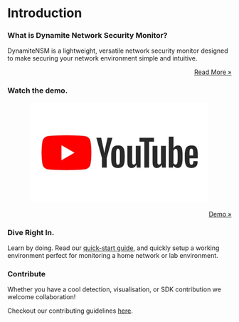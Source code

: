 # Introduction

### What is Dynamite Network Security Monitor?

DynamiteNSM is a lightweight, versatile network security monitor designed to make securing your network environment simple and intuitive.

<p style="text-align: right;">
    <a href="/about"> Read More »</a>
</p>

### Watch the demo.

<center>
    <img src="/data/img/youtube_placeholder.png">
</center>
<p style="text-align: right;">
    <a href="https://youtube.com"> Demo »</a>
</p>

### Dive Right In.

Learn by doing. Read our [quick-start guide](/guides/01_quick_start), and quickly setup a working environment perfect for 
monitoring a home network or lab environment.


### Contribute

Whether you have a cool detection, visualisation, or SDK contribution we welcome collaboration!

Checkout our contributing guidelines [here](/resources/contributing_guide).
